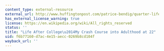 ```yaml
---
content_type: external-resource
external_url: http://www.huffingtonpost.com/patrice-bendig/quarter-life-crisis_b_1444426.html
has_external_license_warning: true
license: https://en.wikipedia.org/wiki/All_rights_reserved
status: ''
title: "Life After College\u2014My Crash Course into Adulthood at 22"
uid: f6b77160-d7ac-4e15-aecc-0269b8cd104f
wayback_url: ''
---
```

